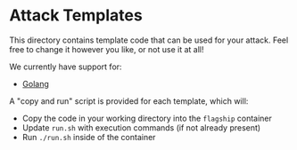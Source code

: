 # Attack Templates

This directory contains template code that can be used for your attack.
Feel free to change it however you like, or not use it at all! 

We currently have support for: 
- [Golang](/golang)

A "copy and run" script is provided for each template, which will: 
* Copy the code in your working directory into the `flagship` container
* Update `run.sh` with execution commands (if not already present)
* Run `./run.sh` inside of the container
